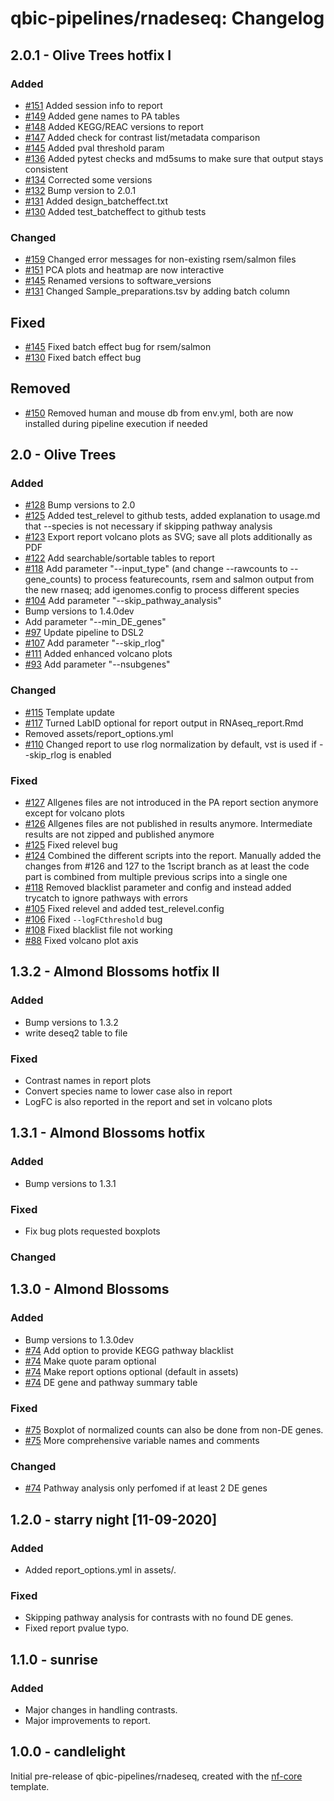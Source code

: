 # qbic-pipelines/rnadeseq: Changelog

## 2.0.1 - Olive Trees hotfix I

### Added

- [#151](https://github.com/qbic-pipelines/rnadeseq/pull/149) Added session info to report
- [#149](https://github.com/qbic-pipelines/rnadeseq/pull/149) Added gene names to PA tables
- [#148](https://github.com/qbic-pipelines/rnadeseq/pull/148) Added KEGG/REAC versions to report
- [#147](https://github.com/qbic-pipelines/rnadeseq/pull/147) Added check for contrast list/metadata comparison
- [#145](https://github.com/qbic-pipelines/rnadeseq/pull/145) Added pval threshold param
- [#136](https://github.com/qbic-pipelines/rnadeseq/pull/136) Added pytest checks and md5sums to make sure that output stays consistent
- [#134](https://github.com/qbic-pipelines/rnadeseq/pull/134) Corrected some versions
- [#132](https://github.com/qbic-pipelines/rnadeseq/pull/132) Bump version to 2.0.1
- [#131](https://github.com/qbic-pipelines/rnadeseq/pull/131) Added design_batcheffect.txt
- [#130](https://github.com/qbic-pipelines/rnadeseq/pull/130) Added test_batcheffect to github tests

### Changed

- [#159](https://github.com/qbic-pipelines/rnadeseq/pull/159) Changed error messages for non-existing rsem/salmon files
- [#151](https://github.com/qbic-pipelines/rnadeseq/pull/151) PCA plots and heatmap are now interactive
- [#145](https://github.com/qbic-pipelines/rnadeseq/pull/145) Renamed versions to software_versions
- [#131](https://github.com/qbic-pipelines/rnadeseq/pull/131) Changed Sample_preparations.tsv by adding batch column

## Fixed

- [#145](https://github.com/qbic-pipelines/rnadeseq/pull/145) Fixed batch effect bug for rsem/salmon
- [#130](https://github.com/qbic-pipelines/rnadeseq/pull/130) Fixed batch effect bug

## Removed

- [#150](https://github.com/qbic-pipelines/rnadeseq/pull/150) Removed human and mouse db from env.yml, both are now installed during pipeline execution if needed

## 2.0 - Olive Trees

### Added

- [#128](https://github.com/qbic-pipelines/rnadeseq/pull/128) Bump versions to 2.0
- [#125](https://github.com/qbic-pipelines/rnadeseq/pull/125) Added test_relevel to github tests, added explanation to usage.md that --species is not necessary if skipping pathway analysis
- [#123](https://github.com/qbic-pipelines/rnadeseq/pull/123) Export report volcano plots as SVG; save all plots additionally as PDF
- [#122](https://github.com/qbic-pipelines/rnadeseq/pull/122) Add searchable/sortable tables to report
- [#118](https://github.com/qbic-pipelines/rnadeseq/pull/118) Add parameter "--input_type" (and change --rawcounts to --gene_counts) to process featurecounts, rsem and salmon output from the new rnaseq; add igenomes.config to process different species
- [#104](https://github.com/qbic-pipelines/rnadeseq/pull/104) Add parameter "--skip_pathway_analysis"
- Bump versions to 1.4.0dev
- Add parameter "--min_DE_genes"
- [#97](https://github.com/qbic-pipelines/rnadeseq/pull/97) Update pipeline to DSL2
- [#107](https://github.com/qbic-pipelines/rnadeseq/pull/107) Add parameter "--skip_rlog"
- [#111](https://github.com/qbic-pipelines/rnadeseq/pull/111) Added enhanced volcano plots
- [#93](https://github.com/qbic-pipelines/rnadeseq/pull/93/) Add parameter "--nsubgenes"

### Changed

- [#115](https://github.com/qbic-pipelines/rnadeseq/pull/115) Template update
- [#117](https://github.com/qbic-pipelines/rnadeseq/pull/117) Turned LabID optional for report output in RNAseq_report.Rmd
- Removed assets/report_options.yml
- [#110](https://github.com/qbic-pipelines/rnadeseq/pull/110) Changed report to use rlog normalization by default, vst is used if --skip_rlog is enabled

### Fixed

- [#127](https://github.com/qbic-pipelines/rnadeseq/pull/127) Allgenes files are not introduced in the PA report section anymore except for volcano plots
- [#126](https://github.com/qbic-pipelines/rnadeseq/pull/126) Allgenes files are not published in results anymore. Intermediate results are not zipped and published anymore
- [#125](https://github.com/qbic-pipelines/rnadeseq/pull/125) Fixed relevel bug
- [#124](https://github.com/qbic-pipelines/rnadeseq/pull/124) Combined the different scripts into the report. Manually added the changes from #126 and 127 to the 1script branch as at least the code part is combined from multiple previous scrips into a single one
- [#118](https://github.com/qbic-pipelines/rnadeseq/pull/118) Removed blacklist parameter and config and instead added trycatch to ignore pathways with errors
- [#105](https://github.com/qbic-pipelines/rnadeseq/pull/105) Fixed relevel and added test_relevel.config
- [#106](https://github.com/qbic-pipelines/rnadeseq/pull/106) Fixed `--logFCthreshold` bug
- [#108](https://github.com/qbic-pipelines/rnadeseq/pull/108) Fixed blacklist file not working
- [#88](https://github.com/qbic-pipelines/rnadeseq/issues/88) Fixed volcano plot axis

## 1.3.2 - Almond Blossoms hotfix II

### Added

- Bump versions to 1.3.2
- write deseq2 table to file

### Fixed

- Contrast names in report plots
- Convert species name to lower case also in report
- LogFC is also reported in the report and set in volcano plots

## 1.3.1 - Almond Blossoms hotfix

### Added

- Bump versions to 1.3.1

### Fixed

- Fix bug plots requested boxplots

### Changed

## 1.3.0 - Almond Blossoms

### Added

- Bump versions to 1.3.0dev
- [#74](https://github.com/qbic-pipelines/rnadeseq/pull/74) Add option to provide KEGG pathway blacklist
- [#74](https://github.com/qbic-pipelines/rnadeseq/pull/74) Make quote param optional
- [#74](https://github.com/qbic-pipelines/rnadeseq/pull/74) Make report options optional (default in assets)
- [#74](https://github.com/qbic-pipelines/rnadeseq/pull/74) DE gene and pathway summary table

### Fixed

- [#75](https://github.com/qbic-pipelines/rnadeseq/pull/75) Boxplot of normalized counts can also be done from non-DE genes.
- [#75](https://github.com/qbic-pipelines/rnadeseq/pull/75) More comprehensive variable names and comments

### Changed

- [#74](https://github.com/qbic-pipelines/rnadeseq/pull/74) Pathway analysis only perfomed if at least 2 DE genes

## 1.2.0 - starry night [11-09-2020]

### Added

- Added report_options.yml in assets/.

### Fixed

- Skipping pathway analysis for contrasts with no found DE genes.
- Fixed report pvalue typo.

## 1.1.0 - sunrise

### Added

- Major changes in handling contrasts.
- Major improvements to report.

## 1.0.0 - candlelight

Initial pre-release of qbic-pipelines/rnadeseq, created with the [nf-core](http://nf-co.re/) template.
